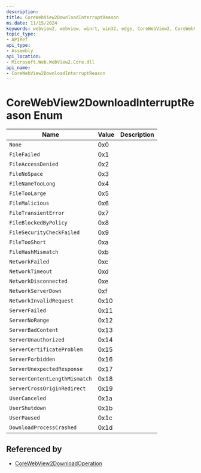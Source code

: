 ```yaml
---
description: 
title: CoreWebView2DownloadInterruptReason
ms.date: 11/15/2024
keywords: webview2, webview, winrt, win32, edge, CoreWebView2, CoreWebView2Controller, browser control, edge html, CoreWebView2DownloadInterruptReason
topic_type:
- APIRef
api_type:
- Assembly
api_location:
- Microsoft.Web.WebView2.Core.dll
api_name:
- CoreWebView2DownloadInterruptReason
---
```


# CoreWebView2DownloadInterruptReason Enum

| Name |  Value | Description |
|--|--|--|
|`None` | 0x0  |  |
|`FileFailed` | 0x1  |  |
|`FileAccessDenied` | 0x2  |  |
|`FileNoSpace` | 0x3  |  |
|`FileNameTooLong` | 0x4  |  |
|`FileTooLarge` | 0x5  |  |
|`FileMalicious` | 0x6  |  |
|`FileTransientError` | 0x7  |  |
|`FileBlockedByPolicy` | 0x8  |  |
|`FileSecurityCheckFailed` | 0x9  |  |
|`FileTooShort` | 0xa  |  |
|`FileHashMismatch` | 0xb  |  |
|`NetworkFailed` | 0xc  |  |
|`NetworkTimeout` | 0xd  |  |
|`NetworkDisconnected` | 0xe  |  |
|`NetworkServerDown` | 0xf  |  |
|`NetworkInvalidRequest` | 0x10  |  |
|`ServerFailed` | 0x11  |  |
|`ServerNoRange` | 0x12  |  |
|`ServerBadContent` | 0x13  |  |
|`ServerUnauthorized` | 0x14  |  |
|`ServerCertificateProblem` | 0x15  |  |
|`ServerForbidden` | 0x16  |  |
|`ServerUnexpectedResponse` | 0x17  |  |
|`ServerContentLengthMismatch` | 0x18  |  |
|`ServerCrossOriginRedirect` | 0x19  |  |
|`UserCanceled` | 0x1a  |  |
|`UserShutdown` | 0x1b  |  |
|`UserPaused` | 0x1c  |  |
|`DownloadProcessCrashed` | 0x1d  |  |


## Referenced by

- [CoreWebView2DownloadOperation](corewebview2downloadoperation.md)
